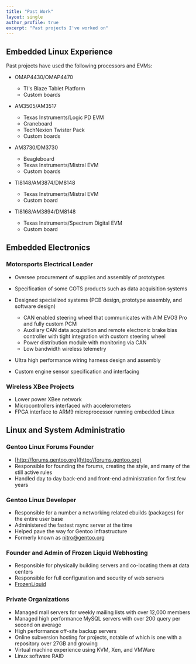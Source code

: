 ```yaml
---
title: "Past Work"
layout: single
author_profile: true
excerpt: "Past projects I've worked on"
---
```

## Embedded Linux Experience

Past projects have used the following processors and EVMs:

* OMAP4430/OMAP4470
  * TI's Blaze Tablet Platform
  * Custom boards

* AM3505/AM3517
  * Texas Instruments/Logic PD EVM
  * Craneboard
  * TechNexion Twister Pack
  * Custom boards

* AM3730/DM3730
  * Beagleboard
  * Texas Instruments/Mistral EVM
  * Custom boards

* TI8148/AM3874/DM8148
  * Texas Instruments/Mistral EVM
  * Custom board


* TI8168/AM3894/DM8148
  * Texas Instruments/Spectrum Digital EVM
  * Custom board


## Embedded Electronics

### Motorsports Electrical Leader

* Oversee procurement of supplies and assembly of prototypes
* Specification of some COTS products such as data acquisition systems
* Designed specialized systems (PCB design, prototype assembly, and software design)
  * CAN enabled steering wheel that communicates with AIM EVO3 Pro and fully custom PCM
  * Auxiliary CAN data acquisition and remote electronic brake bias controller with tight integration with custom steering wheel
  * Power distribution module with monitoring via CAN
  * Low bandwidth wireless telemetry


* Ultra high performance wiring harness design and assembly
* Custom engine sensor specification and interfacing

### Wireless XBee Projects

* Lower power XBee network
* Microcontrollers interfaced with accelerometers
* FPGA interface to ARM9 microprocessor running embedded Linux

## Linux and System Administratio

### Gentoo Linux Forums Founder

* [http://forums.gentoo.org](http://forums.gentoo.org)
* Responsible for founding the forums, creating the style, and many of the still active rules
* Handled day to day back-end and front-end administration for first few years

### Gentoo Linux Developer

* Responsible for a number a networking related ebuilds (packages) for the entire user base
* Administered the fastest rsync server at the time
* Helped pave the way for Gentoo infrastructure
* Formerly known as [nitro@gentoo.org](mailto:nitro@gentoo.org)

### Founder and Admin of Frozen Liquid Webhosting

* Responsible for physically building servers and co-locating them at data centers
* Responsible for full configuration and security of web servers
* [FrozenLiquid](http://frozenliquid.com)

### Private Organizations

* Managed mail servers for weekly mailing lists with over 12,000 members
* Managed high performance MySQL servers with over 200 query per second on average
* High performance off-site backup servers
* Online subversion hosting for projects, notable of which is one with a repository over 27GB and growing
* Virtual machine experience using KVM, Xen, and VMWare
* Linux software RAID

